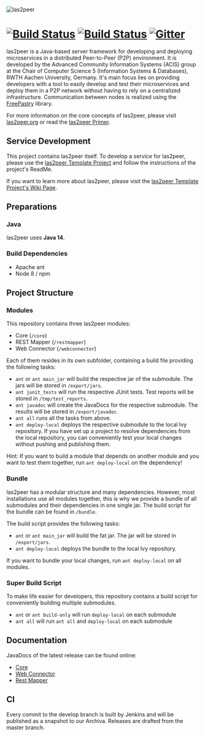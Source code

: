 ![las2peer](img/logo/bitmap/las2peer-logo-128x128.png)

# [![Build Status](https://jenkins.dbis.rwth-aachen.de/buildStatus/icon?job=las2peer%20Core)](https://jenkins.dbis.rwth-aachen.de/job/las2peer%20Core/) [![Build Status](https://travis-ci.org/rwth-acis/las2peer.svg?branch=master)](https://travis-ci.org/rwth-acis/las2peer) [![Gitter](https://badges.gitter.im/Join%20Chat.svg)](https://gitter.im/rwth-acis/las2peer)

las2peer is a Java-based server framework for developing and deploying microservices in a distributed Peer-to-Peer (P2P) environment.
It is developed by the Advanced Community Information Systems (ACIS) group at the Chair of Computer Science 5 (Information Systems & Databases), RWTH Aachen University, Germany.
It's main focus lies on providing developers with a tool to easily develop and test their microservices and deploy them in a P2P network without having to rely on a centralized infrastructure.
Communication between nodes is realized using the [FreePastry](http://www.freepastry.org/ "FreePastry") library.

For more information on the core concepts of las2peer, please visit [las2peer.org](https://las2peer.org "las2peer.org") or read the [las2peer Primer](https://dx.doi.org/10.13140/RG.2.2.31456.48645 "las2peer Primer").

## Service Development

This project contains las2peer itself.
To develop a service for las2peer, please use the [las2peer Template Project](https://github.com/rwth-acis/las2peer-template-project/) and follow the instructions of the project's ReadMe.

If you want to learn more about las2peer, please visit the [las2peer Template Project's Wiki Page](https://github.com/rwth-acis/las2peer-template-project/wiki).

## Preparations

### Java

las2peer uses **Java 14**.

### Build Dependencies

* Apache ant
* Node 8 / npm

## Project Structure

### Modules

This repository contains three las2peer modules:

* Core (`/core`)
* REST Mapper (`/restmapper`)
* Web Connector (`/webconnector`)

Each of them resides in its own subfolder, containing a build file providing the following tasks:

* `ant` or `ant main_jar` will build the respective jar of the submodule. The jars will be stored in `/export/jars`.
* `ant junit_tests` will run the respective JUnit tests. Test reports will be stored in `/tmp/test_reports`.
* `ant javadoc` will create the JavaDocs for the respective submodule. The results will be stored in `/export/javadoc`.
* `ant all` runs all the tasks from above.
* `ant deploy-local` deploys the respective submodule to the local Ivy repository. If you have set up a project to resolve dependencies from the local repository, you can conveniently test your local changes without pushing and publishing them.

Hint: If you want to build a module that depends on another module and you want to test them together, run `ant deploy-local` on the dependency!

### Bundle

las2peer has a modular structure and many dependencies.
However, most installations use all modules together, this is why we provide a bundle of all submodules and their dependencies in one single jar.
The build script for the bundle can be found in `/bundle`.

The build script provides the following tasks:

* `ant` or `ant main_jar` will build the fat jar. The jar will be stored in `/export/jars`.
* `ant deploy-local` deploys the bundle to the local Ivy repository.

If you want to bundle your local changes, run `ant deploy-local` on all modules.

### Super Build Script

To make life easier for developers, this repository contains a build script for conveniently building multiple submodules.

* `ant` or `ant build-only` will run `deploy-local` on each submodule
* `ant all` will run `ant all` and `deploy-local` on each submodule

## Documentation

JavaDocs of the latest release can be found online:

* [Core](http://rwth-acis.github.io/las2peer/core/ "Core")
* [Web Connector](http://rwth-acis.github.io/las2peer/webconnector/ "Web Connector")
* [Rest Mapper](http://rwth-acis.github.io/las2peer/restmapper/ "Rest Mapper")

## CI

Every commit to the develop branch is built by Jenkins and will be published as a snapshot to our Archiva.
Releases are drafted from the master branch.
